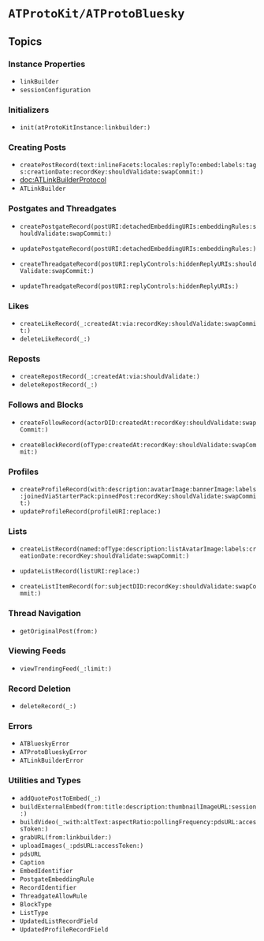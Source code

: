 # ``ATProtoKit/ATProtoBluesky``

## Topics

### Instance Properties

- ``linkBuilder``
- ``sessionConfiguration``

### Initializers

- ``init(atProtoKitInstance:linkbuilder:)``

### Creating Posts

- ``createPostRecord(text:inlineFacets:locales:replyTo:embed:labels:tags:creationDate:recordKey:shouldValidate:swapCommit:)``
- <doc:ATLinkBuilderProtocol>
- ``ATLinkBuilder``

### Postgates and Threadgates

- ``createPostgateRecord(postURI:detachedEmbeddingURIs:embeddingRules:shouldValidate:swapCommit:)``
- ``updatePostgateRecord(postURI:detachedEmbeddingURIs:embeddingRules:)``

- ``createThreadgateRecord(postURI:replyControls:hiddenReplyURIs:shouldValidate:swapCommit:)``
- ``updateThreadgateRecord(postURI:replyControls:hiddenReplyURIs:)``

### Likes

- ``createLikeRecord(_:createdAt:via:recordKey:shouldValidate:swapCommit:)``
- ``deleteLikeRecord(_:)``

### Reposts

- ``createRepostRecord(_:createdAt:via:shouldValidate:)``
- ``deleteRepostRecord(_:)``

### Follows and Blocks

- ``createFollowRecord(actorDID:createdAt:recordKey:shouldValidate:swapCommit:)``

- ``createBlockRecord(ofType:createdAt:recordKey:shouldValidate:swapCommit:)``

### Profiles

- ``createProfileRecord(with:description:avatarImage:bannerImage:labels:joinedViaStarterPack:pinnedPost:recordKey:shouldValidate:swapCommit:)``
- ``updateProfileRecord(profileURI:replace:)``

### Lists

- ``createListRecord(named:ofType:description:listAvatarImage:labels:creationDate:recordKey:shouldValidate:swapCommit:)``
- ``updateListRecord(listURI:replace:)``

- ``createListItemRecord(for:subjectDID:recordKey:shouldValidate:swapCommit:)``

<!--### Starter Packs-->

<!--### Feed Generators-->

<!--### Labeler Services-->

### Thread Navigation

- ``getOriginalPost(from:)``

### Viewing Feeds

- ``viewTrendingFeed(_:limit:)``

### Record Deletion

- ``deleteRecord(_:)``

### Errors

- ``ATBlueskyError``
- ``ATProtoBlueskyError``
- ``ATLinkBuilderError``

### Utilities and Types

- ``addQuotePostToEmbed(_:)``
- ``buildExternalEmbed(from:title:description:thumbnailImageURL:session:)``
- ``buildVideo(_:with:altText:aspectRatio:pollingFrequency:pdsURL:accessToken:)``
- ``grabURL(from:linkbuilder:)``
- ``uploadImages(_:pdsURL:accessToken:)``
- ``pdsURL``
- ``Caption``
- ``EmbedIdentifier``
- ``PostgateEmbeddingRule``
- ``RecordIdentifier``
- ``ThreadgateAllowRule``
- ``BlockType``
- ``ListType``
- ``UpdatedListRecordField``
- ``UpdatedProfileRecordField``
